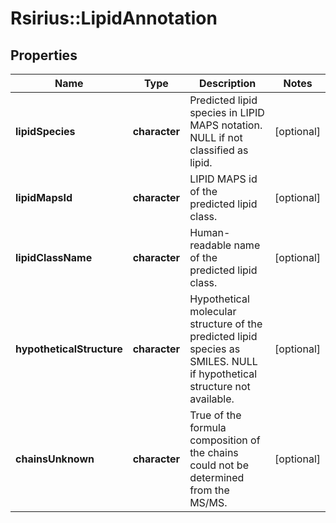 # Rsirius::LipidAnnotation



## Properties
Name | Type | Description | Notes
------------ | ------------- | ------------- | -------------
**lipidSpecies** | **character** | Predicted lipid species in LIPID MAPS notation.  NULL if not classified as lipid. | [optional] 
**lipidMapsId** | **character** | LIPID MAPS id of the predicted lipid class. | [optional] 
**lipidClassName** | **character** | Human-readable name of the predicted lipid class. | [optional] 
**hypotheticalStructure** | **character** | Hypothetical molecular structure of the predicted lipid species as SMILES.  NULL if hypothetical structure not available. | [optional] 
**chainsUnknown** | **character** | True of the formula composition of the chains could not be determined from the MS/MS. | [optional] 


